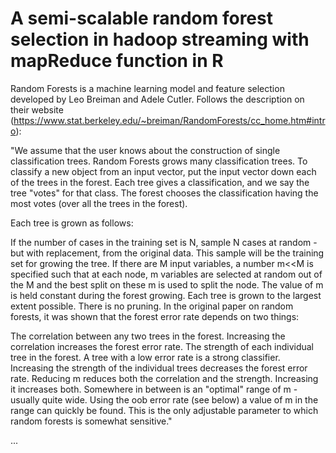 # A semi-scalable random forest selection  in hadoop streaming with mapReduce function in R 

Random Forests is a machine learning model and feature selection developed by Leo Breiman and Adele Cutler. Follows the description on their website (https://www.stat.berkeley.edu/~breiman/RandomForests/cc_home.htm#intro): 

"We assume that the user knows about the construction of single classification trees. Random Forests grows many classification trees. To classify a new object from an input vector, put the input vector down each of the trees in the forest. Each tree gives a classification, and we say the tree "votes" for that class. The forest chooses the classification having the most votes (over all the trees in the forest).

Each tree is grown as follows:

If the number of cases in the training set is N, sample N cases at random - but with replacement, from the original data. This sample will be the training set for growing the tree.
If there are M input variables, a number m<<M is specified such that at each node, m variables are selected at random out of the M and the best split on these m is used to split the node. The value of m is held constant during the forest growing.
Each tree is grown to the largest extent possible. There is no pruning.
In the original paper on random forests, it was shown that the forest error rate depends on two things:

The correlation between any two trees in the forest. Increasing the correlation increases the forest error rate.
The strength of each individual tree in the forest. A tree with a low error rate is a strong classifier. Increasing the strength of the individual trees decreases the forest error rate.
Reducing m reduces both the correlation and the strength. Increasing it increases both. Somewhere in between is an "optimal" range of m - usually quite wide. Using the oob error rate (see below) a value of m in the range can quickly be found. This is the only adjustable parameter to which random forests is somewhat sensitive."

...
